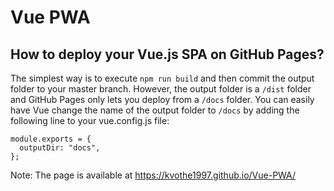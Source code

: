 # Vue PWA

## How to deploy your Vue.js SPA on GitHub Pages?

The simplest way is to execute `npm run build` and then commit the output folder to your master branch. However, the output folder is a `/dist` folder and GitHub Pages only lets you deploy from a `/docs` folder. You can easily have Vue change the name of the output folder to `/docs` by adding the following line to your vue.config.js file:

```
module.exports = {
  outputDir: "docs",
};
```

Note: The page is available at https://kvothe1997.github.io/Vue-PWA/


